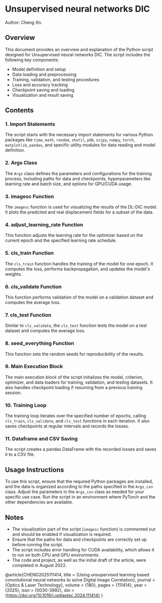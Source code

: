 # Unsupervised neural networks DIC
Author: Cheng Xn.
## Overview
This document provides an overview and explanation of the Python script designed for Unsupervised neural networks DIC. The script includes the following key components:

- Model definition and setup
- Data loading and preprocessing
- Training, validation, and testing procedures
- Loss and accuracy tracking
- Checkpoint saving and loading
- Visualization and result saving

## Contents

### 1. Import Statements
The script starts with the necessary import statements for various Python packages like `time`, `math`, `random`, `shutil`, `pdb`, `scipy`, `numpy`, `torch`, `matplotlib`, `pandas`, and specific utility modules for data reading and model definition.

### 2. Args Class
The `Args` class defines the parameters and configurations for the training process, including paths for data and checkpoints, hyperparameters like learning rate and batch size, and options for GPU/CUDA usage.

### 3. imagesc Function
The `imagesc` function is used for visualizing the results of the DL-DIC model. It plots the predicted and real displacement fields for a subset of the data.

### 4. adjust_learning_rate Function
This function adjusts the learning rate for the optimizer based on the current epoch and the specified learning rate schedule.

### 5. cls_train Function
The `cls_train` function handles the training of the model for one epoch. It computes the loss, performs backpropagation, and updates the model's weights.

### 6. cls_validate Function
This function performs validation of the model on a validation dataset and computes the average loss.

### 7. cls_test Function
Similar to `cls_validate`, the `cls_test` function tests the model on a test dataset and computes the average loss.

### 8. seed_everything Function
This function sets the random seeds for reproducibility of the results.

### 9. Main Execution Block
The main execution block of the script initializes the model, criterion, optimizer, and data loaders for training, validation, and testing datasets. It also handles checkpoint loading if resuming from a previous training session.

### 10. Training Loop
The training loop iterates over the specified number of epochs, calling `cls_train`, `cls_validate`, and `cls_test` functions in each iteration. It also saves checkpoints at regular intervals and records the losses.

### 11. Dataframe and CSV Saving
The script creates a pandas DataFrame with the recorded losses and saves it to a CSV file.

## Usage Instructions

To use this script, ensure that the required Python packages are installed, and the data is organized according to the paths specified in the `Args_cxn` class. Adjust the parameters in the `Args_cxn` class as needed for your specific use case. Run the script in an environment where PyTorch and the other dependencies are available.

## Notes

- The visualization part of the script (`imagesc` function) is commented out and should be enabled if visualization is required.
- Ensure that the paths for data and checkpoints are correctly set up before running the script.
- The script includes error handling for CUDA availability, which allows it to run on both CPU and GPU environments.
- The code and project, as well as the initial draft of the article, were completed in August 2022.


@article{CHENG2025111414,
title = {Using unsupervised learning based convolutional neural networks to solve Digital Image Correlation},
journal = {Optics & Laser Technology},
volume = {180},
pages = {111414},
year = {2025},
issn = {0030-3992},
doi = {https://doi.org/10.1016/j.optlastec.2024.111414}
}
